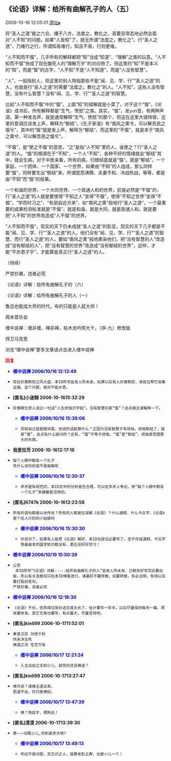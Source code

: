 ## 《论语》详解：给所有曲解孔子的人（五）
2006-10-16 12:05:01
[原址▸](http://www.fxgan.com/chan_time/2006_07_12/374.htm)



 



 


 将“圣人之道”披之六合、播于八方，法度之，教化之，首要且常态地必然会面对“人不知”的问题。如果“人皆知”了，就无所谓“法度之，教化之”。行“圣人之道”，乃难行之行，所谓知易难行，知且不易，行则更难。


 


  “人不知而不愠”，几乎所有的解释都把“知”当成“知道”、“理解”之类的玩意。“人不知而不愠”快成了现在酸死人的“理解万岁”的对应物了。但这里的“知”不是本义的“知”，而是“智”的古字，“人不知”不是“人不知道”，而是“人没有智慧”。


 


  “人”，一般指别人，但这里的别人特指那些不能“闻、见、学、行”“圣人之道”的人，也就是行“圣人之道”时需要“法度之，教化之”的人。“人不知”，这些人没有智慧，没有什么智慧？没有“闻、见、学、行”“圣人之道”的智慧。


 


  比起“人不知而不愠”中的“愠”，上面“知”的错解就是小菜了。对于这个“愠”，《论语》成书后，所有解释都是“生气、愤怒”之类。其实，“愠”，发yun音，有两种声调，第一种发去声，就是通常解释“生气、愤怒”的那个，但这在这里大错特错，这里的音调应该发上声，解释为“郁结”。《孔子家语》有“南风之熏兮，可以解吾民之愠兮”，其中的“愠”就是发上声，解释为“郁结”。而这里的“不愠”，就是本于“南风之熏兮，可以解吾民之愠兮”。


 


  “不愠”，是“使之不愠”的意思，“之”是指“人不知”里的人，谁使之？行“圣人之道”的人。“愠”的根源在于“不知”，一个人“不知”，各种不好的情绪就会“郁结”其中，就会生病，对于中医来看，所有的病，归根结底就是“愠”，就是“郁结”。一个家庭、一个团体、一个国家、一个世界，如果由“不知”的人组成，那么同样要“愠”，同样要生出“郁结”来，所谓民怨沸腾、夫妻不和、冷战热战，等等，都是由“不知”而“愠”的结果。


 


  一个和谐的世界、一个大同世界、一个政通人和的世界，前提必然是“不愠”的，行“圣人之道”的人就是要使得“不知之人”变得“不愠”，使得“不知之世界”变得“不愠”。“学而时习之”、“有朋自远方来”、如“南风之熏”般地行“圣人之道”，一个最重要的成果检测标准就是“不愠”，就是和谐，就是大同，就是政通人和，就是要把“人不知”的世界改造成“人不愠”的世界。


 


  “人不知而不愠”，现实的天下仍未成就“圣人之道”的彰显，现实的天下几乎都是不能“闻、见、学、行”“圣人之道”的人，他们没有“闻、见、学、行”“圣人之道”的智慧，而行“圣人之道”的人，要如“南风之熏”般地熏染他们，把“没有智慧的人”改造成“没有郁结的人”，把“没有智慧的世界”改造成“没有郁结的世界”，这样，才能“不亦君子乎”，才能算是真正行“圣人之道”的人。


 


 
  （待续）
 
 
  严禁抄袭，违者必究
 
 
  
 
 
  《论语》详解：给所有曲解孔子的（六）
 
 
  
 
 
  《论语》详解：给所有曲解孔子的人（一）
 
 
  
 
 
  
   鲁迅也能成大师的时代，有的只能是人屁大师！
  
  
   
  
  
   周末音乐会
  
  
   
  
  
   缠中说禅：缠非缠、禅非禅，枯木龙吟照大千。（序-九）修改版
  
  
   
  
  
   捍卫马克思
  
  
   
  
 
 
  
 
 
  
   浏览“缠中说禅”更多文章请点击进入缠中说禅
  
 





<font color='red'>**回复**</font>


- **<font color='blue'>缠中说禅 2006/10/16 12:13:49</font>**
- ```
  现在抄袭剽窃之风大盛，本ID所写皆发人所未发，如果以后有人抄袭剽窃，请各位帮忙收集证据。这个问题，绝对不能乡愿。
  ```
- **[匿名]小迷糊 2006-10-1615:32:29**
- ```
  好像哪位贤人说过一句话“人生烦恼识字始”。没有智慧何来“愠”？这点楼主请解释一下。
  ```
   - **<font color='blue'>缠中说禅 2006/10/16 15:39:06</font>**
   - ```
     苏轼自己就是糊涂蛋，他说的话能算什么？正因为没有智慧才有烦恼，烦恼郁结了，就是“愠”，这点有什么疑问的？还有，“愠”不等于烦恼，“愠”是“郁结”，烦恼是范围更大的东西。
     ```
- **我爱拉芳 2006-10-1612:17:16**
- ```
  每个人眼中都有一个孔子
  凭什么说你的就不是曲解呢
  ```
   - **<font color='blue'>缠中说禅 2006/10/16 12:20:37</font>**
   - ```
     学术是有规范的，本ID文中的分析是否合理，可以在学术上争论。用“每个人眼中都有一个孔子”来搪塞是没用的。
     ```
- **[匿名]6747k 2006-10-1613:23:58**
- ```
  所有的语句都是以讹传讹？所有的人都是在误解《论语》？什么通假、什么今古字，《论语》是个任人打扮的小姑娘吗
  ```
   - **<font color='blue'>缠中说禅 2006/10/16 15:30:30</font>**
   - ```
     你说对了，如果有人能把《论语》解好，本ID也就没必要写了。至于你连通假、今古字等最基本的国学知识都没有，更应该好好学习！
     ```
- **<font color='blue'>缠中说禅 2006/10/19 15:50:39</font>**
- ```
  公告
   本ID所写“《论语》详解-----给所有曲解孔子的人”皆发人所未发，已联系好写完后要出版，所以有关连载将只在本ID博客进行。请最好不要转载，如要转载，务必注明，免得以后要打版权官司。
  严禁抄袭，违者必究
  ```
- **<font color='blue'>缠中说禅 2006/10/16 12:18:30</font>**
- ```
  《论语》不长，但弄成垃圾白话文就太长了，估计要写一年半，以后尽量保持每天一篇，周末要休息。其它文章也要写，有点量大，尽量坚持吧。
  ```
- **[匿名]kinli99 2006-10-1711:52:01**
- ```
  秦皇汉武 功绝千秋
  然未决生死
  佛道之流 性空万有
  ```
   - **<font color='blue'>缠中说禅 2006/10/17 12:21:24</font>**
   - ```
     入主出奴之无知小儿，就凭你还说佛道？
     ```
- **[匿名]kinli99 2006-10-1713:27:47**
- ```
  佛可说？请楼主道出来。
  若道不出，你只是佛奴。
  ```
   - **<font color='blue'>缠中说禅 2006/10/17 13:47:39</font>**
   - ```
     佛？狗奴才，喂狗去！
     ```
- **[匿名]漠漠 2006-10-1713:39:30**
- ```
  靠~~~动辄小儿,你到底多大呀?
  ```
   - **<font color='blue'>缠中说禅 2006/10/17 13:49:13</font>**
   - ```
     年纪不是问题，无见识之人，就算老彭之寿，也是小儿一个！
     ```
